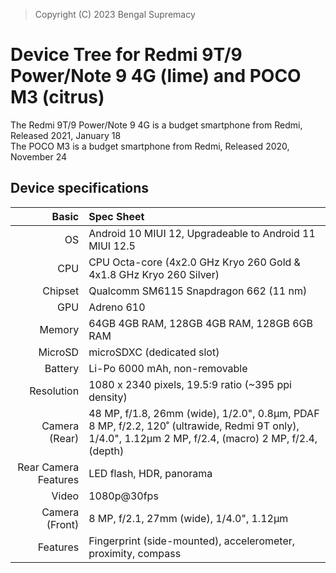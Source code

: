 > Copyright (C) 2023 Bengal Supremacy

Device Tree for Redmi 9T/9 Power/Note 9 4G (lime) and POCO M3 (citrus)
===========================================

The Redmi 9T/9 Power/Note 9 4G is a budget smartphone from Redmi, Released 2021, January 18  
The POCO M3 is a budget smartphone from Redmi, Released 2020, November 24  

## Device specifications

Basic   | Spec Sheet
-------:|:-------------------------
OS	| Android 10 MIUI 12, Upgradeable to Android 11 MIUI 12.5	
CPU     | CPU	Octa-core (4x2.0 GHz Kryo 260 Gold & 4x1.8 GHz Kryo 260 Silver)
Chipset | Qualcomm SM6115 Snapdragon 662 (11 nm)
GPU     | Adreno 610
Memory  | 64GB 4GB RAM, 128GB 4GB RAM, 128GB 6GB RAM
MicroSD | microSDXC (dedicated slot)
Battery | Li-Po 6000 mAh, non-removable
Resolution | 1080 x 2340 pixels, 19.5:9 ratio (~395 ppi density)
Camera (Rear)  | 48 MP, f/1.8, 26mm (wide), 1/2.0", 0.8µm, PDAF 8 MP, f/2.2, 120˚ (ultrawide, Redmi 9T only), 1/4.0", 1.12µm 2 MP, f/2.4, (macro) 2 MP, f/2.4, (depth)
Rear Camera Features | LED flash, HDR, panorama
Video	| 1080p@30fps	
Camera (Front)  | 8 MP, f/2.1, 27mm (wide), 1/4.0", 1.12µm
Features| Fingerprint (side-mounted), accelerometer, proximity, compass
